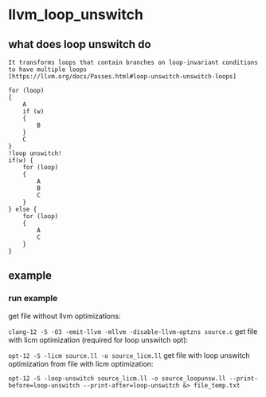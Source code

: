 # llvm_loop_unswitch

## what does loop unswitch do

```
It transforms loops that contain branches on loop-invariant conditions
to have multiple loops
[https://llvm.org/docs/Passes.html#loop-unswitch-unswitch-loops]

for (loop)
{
    A
    if (w)
    {
        B
    }
    C
}
!loop unswitch!
if(w) {
    for (loop)
    {
        A
        B
        C
    }
} else {
    for (loop)
    {
        A
        C
    }
}
```

## example
### run example
get file without llvm optimizations:

`clang-12 -S -O3 -emit-llvm -mllvm -disable-llvm-optzns source.c`
get file with licm optimization (required for loop unswitch opt):

`opt-12 -S -licm source.ll -o source_licm.ll`
get file with loop unswitch optimization from file with licm optimization:

`opt-12 -S -loop-unswitch source_licm.ll -o source_loopunsw.ll --print-before=loop-unswitch --print-after=loop-unswitch &> file_temp.txt`